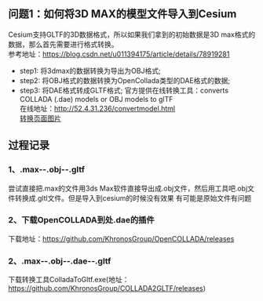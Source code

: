 ## 问题1：如何将3D MAX的模型文件导入到Cesium
Cesium支持GLTF的3D数据格式，所以如果我们拿到的初始数据是3D max格式的数据，那么首先需要进行格式转换。    
参考地址：https://blog.csdn.net/u011394175/article/details/78919281
- step1: 将3dmax的数据转换为导出为OBJ格式;
- step2: 将OBJ格式的数据转换为OpenCollada类型的DAE格式的数据;
- step3: 将DAE格式转成GLTF格式;
官方提供在线转换工具：converts COLLADA (.dae) models or OBJ models to glTF   
在线地址：http://52.4.31.236/convertmodel.html    
[转换页面图片](https://github.com/huanglw/JavaScript_tutorial/blob/master/Snipaste_2018-06-22_11-25-18.png)

## 过程记录
### 1、.max--.obj--.gltf
尝试直接把.max的文件用3ds Max软件直接导出成.obj文件，然后用工具吧.obj文件转换成.gltl文件。但是导入到cesium的时候没有效果
有可能是原始文件有问题

### 2、下载OpenCOLLADA到处.dae的插件
下载地址：https://github.com/KhronosGroup/OpenCOLLADA/releases

### 2、.max--.obj--.dae--.gltf
下载转换工具ColladaToGltf.exe(地址：https://github.com/KhronosGroup/COLLADA2GLTF/releases)

